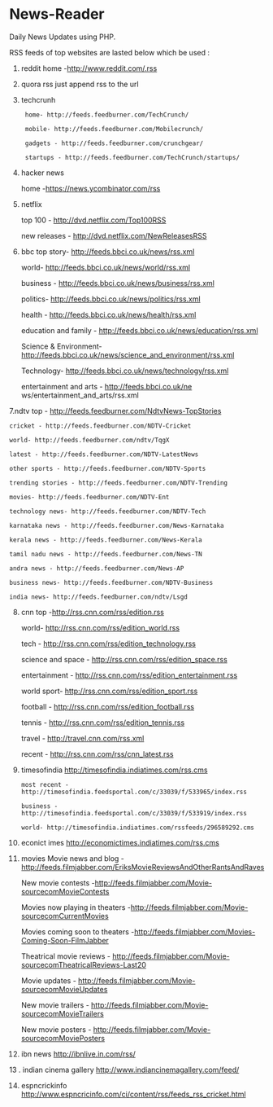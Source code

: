# News-Reader
Daily News Updates using PHP.

RSS feeds of top websites are lasted below which be used : 

1. reddit
	home -http://www.reddit.com/.rss

2. quora rss just append rss to the url

3. techcrunh

		home- http://feeds.feedburner.com/TechCrunch/

		mobile- http://feeds.feedburner.com/Mobilecrunch/
	
		gadgets - http://feeds.feedburner.com/crunchgear/
	
		startups - http://feeds.feedburner.com/TechCrunch/startups/
	

4. hacker news

	home -https://news.ycombinator.com/rss
5. netflix

	top 100 - http://dvd.netflix.com/Top100RSS
	
	new releases - http://dvd.netflix.com/NewReleasesRSS

6. bbc
 	top story- http://feeds.bbci.co.uk/news/rss.xml

 	world- http://feeds.bbci.co.uk/news/world/rss.xml
 	
 	business - http://feeds.bbci.co.uk/news/business/rss.xml
 	
 	politics- http://feeds.bbci.co.uk/news/politics/rss.xml
 	
 	health - http://feeds.bbci.co.uk/news/health/rss.xml
 	
 	education and family - http://feeds.bbci.co.uk/news/education/rss.xml
 	
 	Science & Environment- http://feeds.bbci.co.uk/news/science_and_environment/rss.xml
 	
 	Technology- http://feeds.bbci.co.uk/news/technology/rss.xml
 	
 	entertainment and arts - http://feeds.bbci.co.uk/ne ws/entertainment_and_arts/rss.xml
 	

 7.ndtv
 	top - http://feeds.feedburner.com/NdtvNews-TopStories
 	
 	cricket - http://feeds.feedburner.com/NDTV-Cricket
 	
 	world- http://feeds.feedburner.com/ndtv/TqgX
 	
 	latest - http://feeds.feedburner.com/NDTV-LatestNews
 	
 	other sports - http://feeds.feedburner.com/NDTV-Sports
 	
 	trending stories - http://feeds.feedburner.com/NDTV-Trending
 	
 	movies- http://feeds.feedburner.com/NDTV-Ent
 	
 	technology news- http://feeds.feedburner.com/NDTV-Tech
 	
 	karnataka news - http://feeds.feedburner.com/News-Karnataka
 	
 	kerala news - http://feeds.feedburner.com/News-Kerala
 	
 	tamil nadu news - http://feeds.feedburner.com/News-TN
 	
 	andra news - http://feeds.feedburner.com/News-AP
 	
 	business news- http://feeds.feedburner.com/NDTV-Business
 	
 	india news- http://feeds.feedburner.com/ndtv/Lsgd


 8. cnn
 	top -http://rss.cnn.com/rss/edition.rss

 	world- http://rss.cnn.com/rss/edition_world.rss
 	
 	tech - http://rss.cnn.com/rss/edition_technology.rss
 	
 	science and space - http://rss.cnn.com/rss/edition_space.rss
 	
 	entertainment - http://rss.cnn.com/rss/edition_entertainment.rss
 	
 	world sport- http://rss.cnn.com/rss/edition_sport.rss
 	
 	football - http://rss.cnn.com/rss/edition_football.rss
 	
 	tennis - http://rss.cnn.com/rss/edition_tennis.rss
 	
 	travel - http://travel.cnn.com/rss.xml
 	
 	recent - http://rss.cnn.com/rss/cnn_latest.rss

 9. timesofindia 
	 	http://timesofindia.indiatimes.com/rss.cms

	 	most recent - http://timesofindia.feedsportal.com/c/33039/f/533965/index.rss
	 	
	 	business - http://timesofindia.feedsportal.com/c/33039/f/533919/index.rss
	 	
	 	world- http://timesofindia.indiatimes.com/rssfeeds/296589292.cms
 	
 10. econict imes 
	http://economictimes.indiatimes.com/rss.cms

 11.  movies
		Movie news and blog -http://feeds.filmjabber.com/EriksMovieReviewsAndOtherRantsAndRaves
		
		New movie contests -http://feeds.filmjabber.com/Movie-sourcecomMovieContests
		
		Movies now playing in theaters -http://feeds.filmjabber.com/Movie-sourcecomCurrentMovies
		
		Movies coming soon to theaters -http://feeds.filmjabber.com/Movies-Coming-Soon-FilmJabber
		
		Theatrical movie reviews - http://feeds.filmjabber.com/Movie-sourcecomTheatricalReviews-Last20

		Movie updates - http://feeds.filmjabber.com/Movie-sourcecomMovieUpdates
		
		New movie trailers - http://feeds.filmjabber.com/Movie-sourcecomMovieTrailers
		
		New movie posters - http://feeds.filmjabber.com/Movie-sourcecomMoviePosters

 12. ibn news
 		http://ibnlive.in.com/rss/

 13 . indian cinema  gallery 
		http://www.indiancinemagallery.com/feed/

 14. espncrickinfo
		http://www.espncricinfo.com/ci/content/rss/feeds_rss_cricket.html

